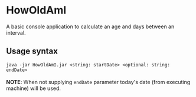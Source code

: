 # HowOldAmI

A basic console application to calculate an age and days between an interval.
## Usage syntax
`java -jar HowOldAmI.jar <string: startDate> <optional: string: endDate>`
<br><br>
**NOTE**: When not supplying `endDate` parameter today's date (from executing machine) will be used. 